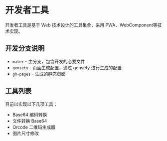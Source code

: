 开发者工具  
========

开发者工具是基于 Web 技术设计的工具集合，采用 PWA、WebComponent等技术实现。  

## 开发分支说明  

* `mater` - 主分支，包含开发的必要文件  
* `gensety` - 页面生成配置，通过 gensety 进行生成的配置  
* `gh-pages` - 生成的静态页面  

## 工具列表  

目前以实现以下几项工具：

* Base64 编码转换  
* 文件转换 Base64  
* Qrcode 二维码生成器  
* 图片尺寸修改  
